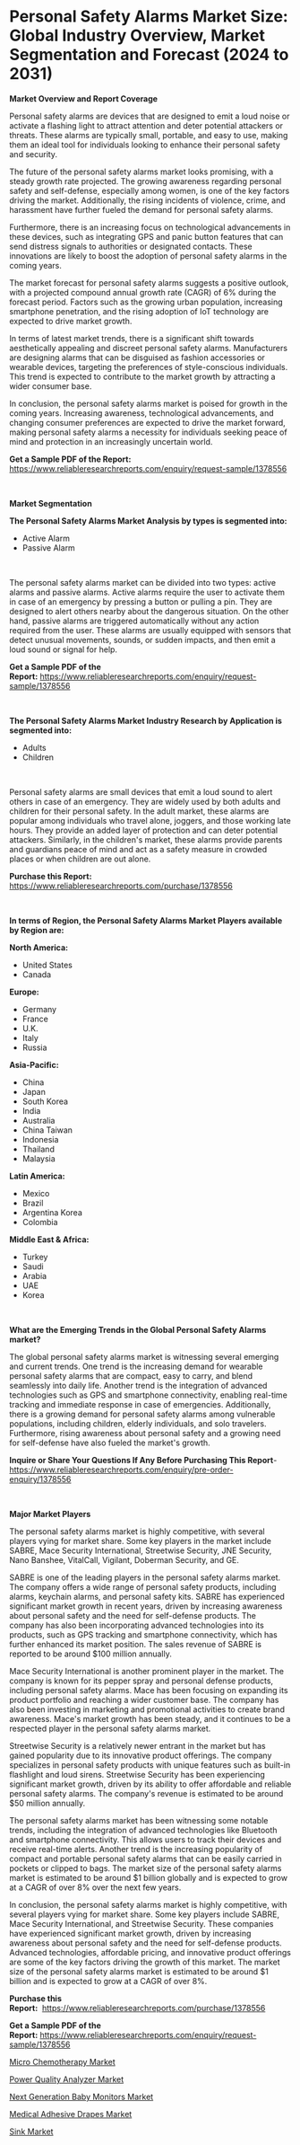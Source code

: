 <p><h1>Personal Safety Alarms Market Size: Global Industry Overview, Market Segmentation and Forecast (2024 to 2031)</h1></p><p><strong>Market Overview and Report Coverage</strong></p>
<p><p>Personal safety alarms are devices that are designed to emit a loud noise or activate a flashing light to attract attention and deter potential attackers or threats. These alarms are typically small, portable, and easy to use, making them an ideal tool for individuals looking to enhance their personal safety and security.</p><p>The future of the personal safety alarms market looks promising, with a steady growth rate projected. The growing awareness regarding personal safety and self-defense, especially among women, is one of the key factors driving the market. Additionally, the rising incidents of violence, crime, and harassment have further fueled the demand for personal safety alarms.</p><p>Furthermore, there is an increasing focus on technological advancements in these devices, such as integrating GPS and panic button features that can send distress signals to authorities or designated contacts. These innovations are likely to boost the adoption of personal safety alarms in the coming years.</p><p>The market forecast for personal safety alarms suggests a positive outlook, with a projected compound annual growth rate (CAGR) of 6% during the forecast period. Factors such as the growing urban population, increasing smartphone penetration, and the rising adoption of IoT technology are expected to drive market growth.</p><p>In terms of latest market trends, there is a significant shift towards aesthetically appealing and discreet personal safety alarms. Manufacturers are designing alarms that can be disguised as fashion accessories or wearable devices, targeting the preferences of style-conscious individuals. This trend is expected to contribute to the market growth by attracting a wider consumer base.</p><p>In conclusion, the personal safety alarms market is poised for growth in the coming years. Increasing awareness, technological advancements, and changing consumer preferences are expected to drive the market forward, making personal safety alarms a necessity for individuals seeking peace of mind and protection in an increasingly uncertain world.</p></p>
<p><strong>Get a Sample PDF of the Report:</strong> <a href="https://www.reliableresearchreports.com/enquiry/request-sample/1378556">https://www.reliableresearchreports.com/enquiry/request-sample/1378556</a></p>
<p>&nbsp;</p>
<p><strong>Market Segmentation</strong></p>
<p><strong>The Personal Safety Alarms Market Analysis by types is segmented into:</strong></p>
<p><ul><li>Active Alarm</li><li>Passive Alarm</li></ul></p>
<p>&nbsp;</p>
<p><p>The personal safety alarms market can be divided into two types: active alarms and passive alarms. Active alarms require the user to activate them in case of an emergency by pressing a button or pulling a pin. They are designed to alert others nearby about the dangerous situation. On the other hand, passive alarms are triggered automatically without any action required from the user. These alarms are usually equipped with sensors that detect unusual movements, sounds, or sudden impacts, and then emit a loud sound or signal for help.</p></p>
<p><strong>Get a Sample PDF of the Report:</strong>&nbsp;<a href="https://www.reliableresearchreports.com/enquiry/request-sample/1378556">https://www.reliableresearchreports.com/enquiry/request-sample/1378556</a></p>
<p>&nbsp;</p>
<p><strong>The Personal Safety Alarms Market Industry Research by Application is segmented into:</strong></p>
<p><ul><li>Adults</li><li>Children</li></ul></p>
<p>&nbsp;</p>
<p><p>Personal safety alarms are small devices that emit a loud sound to alert others in case of an emergency. They are widely used by both adults and children for their personal safety. In the adult market, these alarms are popular among individuals who travel alone, joggers, and those working late hours. They provide an added layer of protection and can deter potential attackers. Similarly, in the children's market, these alarms provide parents and guardians peace of mind and act as a safety measure in crowded places or when children are out alone.</p></p>
<p><strong>Purchase this Report:</strong>&nbsp; <a href="https://www.reliableresearchreports.com/purchase/1378556">https://www.reliableresearchreports.com/purchase/1378556</a></p>
<p>&nbsp;</p>
<p><strong>In terms of Region, the Personal Safety Alarms Market Players available by Region are:</strong></p>
<p>
    <p> <strong> North America: </strong>
        <ul>
            <li>United States</li>
            <li>Canada</li>
        </ul>
        </p> 
    <p> <strong> Europe: </strong>
        <ul>
            <li>Germany</li>
            <li>France</li>
            <li>U.K.</li>
            <li>Italy</li>
            <li>Russia</li>
        </ul>
        </p> 
    <p> <strong> Asia-Pacific: </strong>
        <ul>
            <li>China</li>
            <li>Japan</li>
            <li>South Korea</li>
            <li>India</li>
            <li>Australia</li>
            <li>China Taiwan</li>
            <li>Indonesia</li>
            <li>Thailand</li>
            <li>Malaysia</li>
        </ul>
        </p> 
    <p> <strong> Latin America: </strong>
        <ul>
            <li>Mexico</li>
            <li>Brazil</li>
            <li>Argentina Korea</li>
            <li>Colombia</li>
        </ul>
        </p> 
    <p> <strong> Middle East & Africa: </strong>
        <ul>
            <li>Turkey</li>
            <li>Saudi</li>
            <li>Arabia</li>
            <li>UAE</li>
            <li>Korea</li>
        </ul>
    </p>
    </p>
<p>&nbsp;</p>
<p><strong>What are the Emerging Trends in the Global Personal Safety Alarms market?</strong></p>
<p><p>The global personal safety alarms market is witnessing several emerging and current trends. One trend is the increasing demand for wearable personal safety alarms that are compact, easy to carry, and blend seamlessly into daily life. Another trend is the integration of advanced technologies such as GPS and smartphone connectivity, enabling real-time tracking and immediate response in case of emergencies. Additionally, there is a growing demand for personal safety alarms among vulnerable populations, including children, elderly individuals, and solo travelers. Furthermore, rising awareness about personal safety and a growing need for self-defense have also fueled the market's growth.</p></p>
<p><strong>Inquire or Share Your Questions If Any Before Purchasing This Report</strong>- <a href="https://www.reliableresearchreports.com/enquiry/pre-order-enquiry/1378556">https://www.reliableresearchreports.com/enquiry/pre-order-enquiry/1378556</a></p>
<p>&nbsp;</p>
<p><strong>Major Market Players</strong></p>
<p><p>The personal safety alarms market is highly competitive, with several players vying for market share. Some key players in the market include SABRE, Mace Security International, Streetwise Security, JNE Security, Nano Banshee, VitalCall, Vigilant, Doberman Security, and GE.</p><p>SABRE is one of the leading players in the personal safety alarms market. The company offers a wide range of personal safety products, including alarms, keychain alarms, and personal safety kits. SABRE has experienced significant market growth in recent years, driven by increasing awareness about personal safety and the need for self-defense products. The company has also been incorporating advanced technologies into its products, such as GPS tracking and smartphone connectivity, which has further enhanced its market position. The sales revenue of SABRE is reported to be around $100 million annually.</p><p>Mace Security International is another prominent player in the market. The company is known for its pepper spray and personal defense products, including personal safety alarms. Mace has been focusing on expanding its product portfolio and reaching a wider customer base. The company has also been investing in marketing and promotional activities to create brand awareness. Mace's market growth has been steady, and it continues to be a respected player in the personal safety alarms market.</p><p>Streetwise Security is a relatively newer entrant in the market but has gained popularity due to its innovative product offerings. The company specializes in personal safety products with unique features such as built-in flashlight and loud sirens. Streetwise Security has been experiencing significant market growth, driven by its ability to offer affordable and reliable personal safety alarms. The company's revenue is estimated to be around $50 million annually.</p><p>The personal safety alarms market has been witnessing some notable trends, including the integration of advanced technologies like Bluetooth and smartphone connectivity. This allows users to track their devices and receive real-time alerts. Another trend is the increasing popularity of compact and portable personal safety alarms that can be easily carried in pockets or clipped to bags. The market size of the personal safety alarms market is estimated to be around $1 billion globally and is expected to grow at a CAGR of over 8% over the next few years.</p><p>In conclusion, the personal safety alarms market is highly competitive, with several players vying for market share. Some key players include SABRE, Mace Security International, and Streetwise Security. These companies have experienced significant market growth, driven by increasing awareness about personal safety and the need for self-defense products. Advanced technologies, affordable pricing, and innovative product offerings are some of the key factors driving the growth of this market. The market size of the personal safety alarms market is estimated to be around $1 billion and is expected to grow at a CAGR of over 8%.</p></p>
<p><strong>Purchase this Report:</strong>&nbsp;&nbsp;<a href="https://www.reliableresearchreports.com/purchase/1378556">https://www.reliableresearchreports.com/purchase/1378556</a></p>
<p></p>
<p><strong>Get a Sample PDF of the Report:</strong>&nbsp;<a href="https://www.reliableresearchreports.com/enquiry/request-sample/1378556">https://www.reliableresearchreports.com/enquiry/request-sample/1378556</a></p>
<p><p><a href="https://medium.com/@sarahchavez1995/analyzing-micro-chemotherapy-market-global-industry-perspective-and-forecast-2023-to-2030-337071d27756">Micro Chemotherapy Market</a></p><p><a href="https://github.com/WillieWoodard/Market-Research-Report-List-2/blob/main/power-quality-analyzer-market.md">Power Quality Analyzer Market</a></p><p><a href="https://medium.com/@sarahchavez1995/next-generation-baby-monitors-market-insight-market-trends-growth-forecasted-from-2023-to-2030-f12f83052d66">Next Generation Baby Monitors Market</a></p><p><a href="https://medium.com/@sarahchavez1995/medical-adhesive-drapes-market-insights-into-market-cagr-market-trends-and-growth-strategies-805091365e8c">Medical Adhesive Drapes Market</a></p><p><a href="https://github.com/BryceTownsendr/Market-Research-Report-List-2/blob/main/sink-market.md">Sink Market</a></p></p>